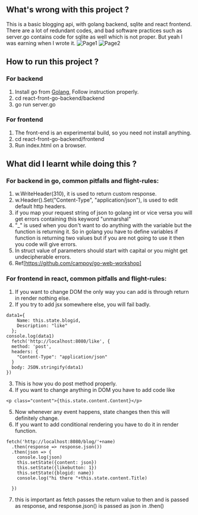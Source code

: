 ## What's wrong with this project ?
This is a basic blogging api, with golang backend, sqlite and react frontend. There are a lot of redundant codes, and bad software practices such as server.go contains code for sqlite as well which is not proper. But yeah I was earning when I wrote it.
![Page1](https://i.imgur.com/cDjJMJA.png)
![Page2](https://i.imgur.com/pH1pv4f.png)
## How to run this project ?
### For backend
1. Install go from [Golang](https://golang.org/doc/install?download=go1.11.linux-amd64.tar.gz), Follow instruction properly.
2. cd react-front-go-backend/backend
3. go run server.go
### For frontend
1. The front-end is an experimental build, so you need not install anything.
2. cd react-front-go-backend/frontend
3. Run index.html on a browser.
## What did I learnt while doing this ?
### For backend in go, common pitfalls and flight-rules:
1. w.WriteHeader(310), it is used to return custom response.
2. w.Header().Set("Content-Type", "application/json"), is used to edit default http headers.
3. if you map your request string of json to golang int or vice versa you will get errors containing this keyword "unmarshal"
4. "_" is used when you don't want to do anything with the variable but the function is returning it. So in golang you have to define variables if function is returning two values but if you are not going to use it then you code will give errors.
5. In struct value of parameters should start with capital or you might get undecipherable errors.
6. Ref[https://github.com/campoy/go-web-workshop]
### For frontend in react, common pitfalls and flight-rules:
1. If you want to change DOM the only way you can add is through return in render nothing else.
2. If you try to add jsx somewhere else, you will fail badly.
```
data1={
    Name: this.state.blogid,
    Description: "like"
  };
console.log(data1)
  fetch('http://localhost:8080/like', {
  method: 'post',
  headers: {
    "Content-Type": "application/json"
  }
  body: JSON.stringify(data1)
})

```
3. This is how you do post method properly.
4. If you want to change anything in DOM you have to add code like 

```
<p class="content">{this.state.content.Content}</p>
```
5. Now whenever any event happens, state changes then this will definitely change.
6. If you want to add conditional rendering you have to do it in render function.

```
fetch('http://localhost:8080/blog/'+name)
  .then(response => response.json())
  .then(json => {
    console.log(json)
    this.setState({content: json})
    this.setState({likebutton: 1})
    this.setState({blogid: name})
    console.log("hi there "+this.state.content.Title)

  })
```
7. this is important as fetch passes the return value to then and is passed as response, and response.json() is passed as json in 
.then()

